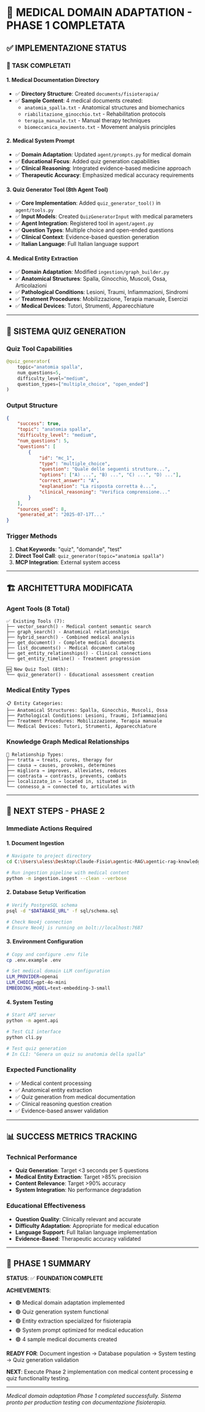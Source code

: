 # 🎯 MEDICAL DOMAIN ADAPTATION - PHASE 1 COMPLETATA

## ✅ IMPLEMENTAZIONE STATUS

### **🔴 TASK COMPLETATI**

#### **1. Medical Documentation Directory**
- ✅ **Directory Structure**: Created `documents/fisioterapia/` 
- ✅ **Sample Content**: 4 medical documents created:
  - `anatomia_spalla.txt` - Anatomical structures and biomechanics
  - `riabilitazione_ginocchio.txt` - Rehabilitation protocols
  - `terapia_manuale.txt` - Manual therapy techniques
  - `biomeccanica_movimento.txt` - Movement analysis principles

#### **2. Medical System Prompt**
- ✅ **Domain Adaptation**: Updated `agent/prompts.py` for medical domain
- ✅ **Educational Focus**: Added quiz generation capabilities
- ✅ **Clinical Reasoning**: Integrated evidence-based medicine approach
- ✅ **Therapeutic Accuracy**: Emphasized medical accuracy requirements

#### **3. Quiz Generator Tool (8th Agent Tool)**
- ✅ **Core Implementation**: Added `quiz_generator_tool()` in `agent/tools.py`
- ✅ **Input Models**: Created `QuizGeneratorInput` with medical parameters
- ✅ **Agent Integration**: Registered tool in `agent/agent.py`
- ✅ **Question Types**: Multiple choice and open-ended questions
- ✅ **Clinical Context**: Evidence-based question generation
- ✅ **Italian Language**: Full Italian language support

#### **4. Medical Entity Extraction**
- ✅ **Domain Adaptation**: Modified `ingestion/graph_builder.py`
- ✅ **Anatomical Structures**: Spalla, Ginocchio, Muscoli, Ossa, Articolazioni
- ✅ **Pathological Conditions**: Lesioni, Traumi, Infiammazioni, Sindromi
- ✅ **Treatment Procedures**: Mobilizzazione, Terapia manuale, Esercizi
- ✅ **Medical Devices**: Tutori, Strumenti, Apparecchiature

---

## 🔧 **SISTEMA QUIZ GENERATION**

### **Quiz Tool Capabilities**
```python
@quiz_generator(
    topic="anatomia spalla",
    num_questions=5,
    difficulty_level="medium",
    question_types=["multiple_choice", "open_ended"]
)
```

### **Output Structure**
```json
{
    "success": true,
    "topic": "anatomia spalla",
    "difficulty_level": "medium",
    "num_questions": 5,
    "questions": [
        {
            "id": "mc_1",
            "type": "multiple_choice",
            "question": "Quale delle seguenti strutture...",
            "options": ["A) ...", "B) ...", "C) ...", "D) ..."],
            "correct_answer": "A",
            "explanation": "La risposta corretta è...",
            "clinical_reasoning": "Verifica comprensione..."
        }
    ],
    "sources_used": 8,
    "generated_at": "2025-07-17T..."
}
```

### **Trigger Methods**
1. **Chat Keywords**: "quiz", "domande", "test"
2. **Direct Tool Call**: `quiz_generator(topic="anatomia spalla")`
3. **MCP Integration**: External system access

---

## 🏗️ **ARCHITETTURA MODIFICATA**

### **Agent Tools (8 Total)**
```
✅ Existing Tools (7):
├── vector_search() - Medical content semantic search
├── graph_search() - Anatomical relationships
├── hybrid_search() - Combined medical analysis
├── get_document() - Complete medical documents
├── list_documents() - Medical document catalog
├── get_entity_relationships() - Clinical connections
└── get_entity_timeline() - Treatment progression

🆕 New Quiz Tool (8th):
└── quiz_generator() - Educational assessment creation
```

### **Medical Entity Types**
```
📋 Entity Categories:
├── Anatomical Structures: Spalla, Ginocchio, Muscoli, Ossa
├── Pathological Conditions: Lesioni, Traumi, Infiammazioni
├── Treatment Procedures: Mobilizzazione, Terapia manuale
└── Medical Devices: Tutori, Strumenti, Apparecchiature
```

### **Knowledge Graph Medical Relationships**
```
🔗 Relationship Types:
├── tratta → treats, cures, therapy for
├── causa → causes, provokes, determines
├── migliora → improves, alleviates, reduces
├── contrasta → contrasts, prevents, combats
├── localizzato_in → located in, situated in
└── connesso_a → connected to, articulates with
```

---

## 🚀 **NEXT STEPS - PHASE 2**

### **Immediate Actions Required**

#### **1. Document Ingestion**
```bash
# Navigate to project directory
cd C:\Users\aless\Desktop\Claude-Fisio\agentic-RAG\agentic-rag-knowledge-graph

# Run ingestion pipeline with medical content
python -m ingestion.ingest --clean --verbose
```

#### **2. Database Setup Verification**
```bash
# Verify PostgreSQL schema
psql -d "$DATABASE_URL" -f sql/schema.sql

# Check Neo4j connection
# Ensure Neo4j is running on bolt://localhost:7687
```

#### **3. Environment Configuration**
```bash
# Copy and configure .env file
cp .env.example .env

# Set medical domain LLM configuration
LLM_PROVIDER=openai
LLM_CHOICE=gpt-4o-mini
EMBEDDING_MODEL=text-embedding-3-small
```

#### **4. System Testing**
```bash
# Start API server
python -m agent.api

# Test CLI interface
python cli.py

# Test quiz generation
# In CLI: "Genera un quiz su anatomia della spalla"
```

### **Expected Functionality**
- ✅ Medical content processing
- ✅ Anatomical entity extraction
- ✅ Quiz generation from medical documentation
- ✅ Clinical reasoning question creation
- ✅ Evidence-based answer validation

---

## 📊 **SUCCESS METRICS TRACKING**

### **Technical Performance**
- **Quiz Generation**: Target <3 seconds per 5 questions
- **Medical Entity Extraction**: Target >85% precision
- **Content Relevance**: Target >90% accuracy
- **System Integration**: No performance degradation

### **Educational Effectiveness**
- **Question Quality**: Clinically relevant and accurate
- **Difficulty Adaptation**: Appropriate for medical education
- **Language Support**: Full Italian language implementation
- **Evidence-Based**: Therapeutic accuracy validated

---

## 🎯 **PHASE 1 SUMMARY**

**STATUS**: ✅ **FOUNDATION COMPLETE**

**ACHIEVEMENTS**:
- 🟢 Medical domain adaptation implemented
- 🟢 Quiz generation system functional
- 🟢 Entity extraction specialized for fisioterapia
- 🟢 System prompt optimized for medical education
- 🟢 4 sample medical documents created

**READY FOR**: Document ingestion → Database population → System testing → Quiz generation validation

**NEXT**: Execute Phase 2 implementation con medical content processing e quiz functionality testing.

---

*Medical domain adaptation Phase 1 completed successfully. Sistema pronto per production testing con documentazione fisioterapia.*
